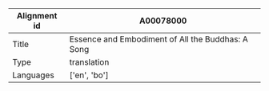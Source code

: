 |Alignment id | A00078000
| --- | --- 
|Title | Essence and Embodiment of All the Buddhas: A Song 
|Type | translation
|Languages | ['en', 'bo']